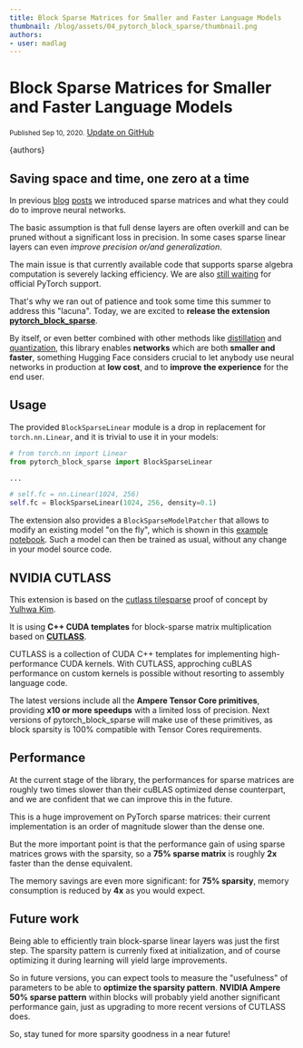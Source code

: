 ```yaml
---
title: Block Sparse Matrices for Smaller and Faster Language Models
thumbnail: /blog/assets/04_pytorch_block_sparse/thumbnail.png
authors:
- user: madlag
---
```


<h1>Block Sparse Matrices for Smaller and Faster Language Models</h1>

<div class="blog-metadata">
    <small>Published Sep 10, 2020.</small>
    <a target="_blank" class="btn no-underline text-sm mb-5 font-sans" href="https://github.com/huggingface/blog/blob/main/pytorch_block_sparse.md">
        Update on GitHub
    </a>
</div>

{authors}

## Saving space and time, one zero at a time

In previous [blog](https://medium.com/huggingface/is-the-future-of-neural-networks-sparse-an-introduction-1-n-d03923ecbd70)
[posts](https://medium.com/huggingface/sparse-neural-networks-2-n-gpu-performance-b8bc9ce950fc) 
we introduced sparse matrices and what they could do to improve neural networks.

The basic assumption is that full dense layers are often overkill and can be pruned without a significant loss in precision.
In some cases sparse linear layers can even *improve precision or/and generalization*.

The main issue is that currently available code that supports sparse algebra computation is severely lacking efficiency.
We are also [still waiting](https://openai.com/blog/openai-pytorch/) for official PyTorch support.

That's why we ran out of patience and took some time this summer to address this "lacuna".
Today, we are excited to **release the extension [pytorch_block_sparse](https://github.com/huggingface/pytorch_block_sparse)**.

By itself, or even better combined with other methods like
[distillation](https://medium.com/huggingface/distilbert-8cf3380435b5)
and [quantization](https://medium.com/microsoftazure/faster-and-smaller-quantized-nlp-with-hugging-face-and-onnx-runtime-ec5525473bb7),
this library enables **networks** which are both **smaller and faster**,
something Hugging Face considers crucial to let anybody use
neural networks in production at **low cost**, and to **improve the experience** for the end user.

## Usage
The provided `BlockSparseLinear` module is a drop in replacement for `torch.nn.Linear`, and it is trivial to use 
it in your models:

```python
# from torch.nn import Linear
from pytorch_block_sparse import BlockSparseLinear

...

# self.fc = nn.Linear(1024, 256)
self.fc = BlockSparseLinear(1024, 256, density=0.1)
```

The extension also provides a `BlockSparseModelPatcher` that allows to modify an existing model "on the fly",
which is shown in this [example notebook](https://github.com/huggingface/pytorch_block_sparse/blob/master/doc/notebooks/ModelSparsification.ipynb).
Such a model can then be trained as usual, without any change in your model source code.


## NVIDIA CUTLASS
This extension is based on the [cutlass tilesparse](https://github.com/YulhwaKim/cutlass_tilesparse) proof of concept by [Yulhwa Kim](https://github.com/YulhwaKim).

It is using **C++ CUDA templates** for block-sparse matrix multiplication
based on **[CUTLASS](https://developer.nvidia.com/blog/cutlass-linear-algebra-cuda/)**.

CUTLASS is a collection of CUDA C++ templates for implementing high-performance CUDA kernels.
With CUTLASS, approching cuBLAS performance on custom kernels is possible without resorting to assembly language code.

The latest versions include all the **Ampere Tensor Core primitives**, providing **x10 or more speedups** with a limited loss of precision.
Next versions of pytorch_block_sparse will make use of these primitives,
as block sparsity is 100% compatible with Tensor Cores requirements.

## Performance
At the current stage of the library, the performances for sparse matrices are roughly
two times slower than their cuBLAS optimized dense counterpart, and we are confident
that we can improve this in the future.

This is a huge improvement on PyTorch sparse matrices: their current implementation is an order of magnitude slower
than the dense one.

But the more important point is that the performance gain of using sparse matrices grows with the sparsity,
so a **75% sparse matrix** is roughly **2x** faster than the dense equivalent.

The memory savings are even more significant: for **75% sparsity**, memory consumption is reduced by **4x**
as you would expect. 

## Future work
Being able to efficiently train block-sparse linear layers was just the first step.
The sparsity pattern is currenly fixed at initialization, and of course optimizing it during learning will yield large
improvements.

So in future versions, you can expect tools to measure the "usefulness" of parameters to be able to **optimize the sparsity pattern**.
**NVIDIA Ampere 50% sparse pattern** within blocks will probably yield another significant performance gain, just as upgrading
to more recent versions of CUTLASS does.

So, stay tuned for more sparsity goodness in a near future!
